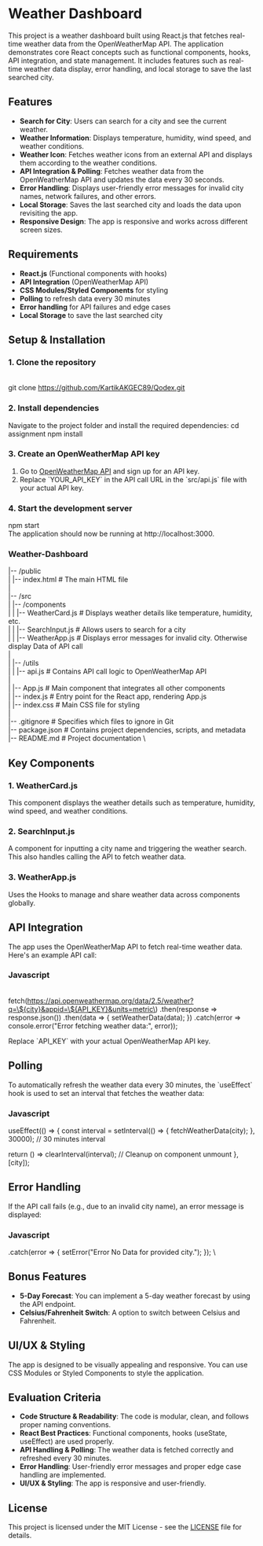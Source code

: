 # Weather Dashboard

This project is a weather dashboard built using React.js that fetches real-time weather data from the OpenWeatherMap API. The application demonstrates core React concepts such as functional components, hooks, API integration, and state management. It includes features such as real-time weather data display, error handling, and local storage to save the last searched city.

## Features

- **Search for City**: Users can search for a city and see the current weather.
- **Weather Information**: Displays temperature, humidity, wind speed, and weather conditions.
- **Weather Icon**: Fetches weather icons from an external API and displays them according to the weather conditions.
- **API Integration & Polling**: Fetches weather data from the OpenWeatherMap API and updates the data every 30 seconds.
- **Error Handling**: Displays user-friendly error messages for invalid city names, network failures, and other errors.
- **Local Storage**: Saves the last searched city and loads the data upon revisiting the app.
- **Responsive Design**: The app is responsive and works across different screen sizes.

## Requirements

- **React.js** (Functional components with hooks)
- **API Integration** (OpenWeatherMap API)
- **CSS Modules/Styled Components** for styling
- **Polling** to refresh data every 30 minutes
- **Error handling** for API failures and edge cases
- **Local Storage** to save the last searched city

## Setup & Installation

### 1. Clone the repository
\
git clone https://github.com/KartikAKGEC89/Qodex.git

### 2. Install dependencies
Navigate to the project folder and install the required dependencies:
cd assignment
npm install

### 3. Create an OpenWeatherMap API key
1. Go to [OpenWeatherMap API](https://openweathermap.org/api) and sign up for an API key.
2. Replace \`YOUR_API_KEY\` in the API call URL in the \`src/api.js\` file with your actual API key.

### 4. Start the development server
npm start
\
The application should now be running at http://localhost:3000.


### Weather-Dashboard

|-- /public  \
|   |-- index.html                # The main HTML file  \
| \
|-- /src \
|   |-- /components \
|   |   |-- WeatherCard.js         # Displays weather details like temperature, humidity, etc. \
|   |   |-- SearchInput.js         # Allows users to search for a city \
|   |   |-- WeatherApp.js          # Displays error messages for invalid city. Otherwise display Data of API call \
| \
|   |-- /utils \
|   |   |-- api.js                 # Contains API call logic to OpenWeatherMap API \
| \
|   |-- App.js                     # Main component that integrates all other components \
|   |-- index.js                   # Entry point for the React app, rendering App.js \
|   |-- index.css                  # Main CSS file for styling \
| \
|-- .gitignore                     # Specifies which files to ignore in Git \
|-- package.json                   # Contains project dependencies, scripts, and metadata \
|-- README.md                      # Project documentation \


## Key Components

### 1. **WeatherCard.js**
This component displays the weather details such as temperature, humidity, wind speed, and weather conditions.

### 2. **SearchInput.js**
A component for inputting a city name and triggering the weather search. This also handles calling the API to fetch weather data.

### 3. **WeatherApp.js**
Uses the Hooks to manage and share weather data across components globally.

## API Integration

The app uses the OpenWeatherMap API to fetch real-time weather data. Here's an example API call:

### Javascript
\
fetch(https://api.openweathermap.org/data/2.5/weather?q=\${city}&appid=\${API_KEY}&units=metric\)
  .then(response => response.json())
  .then(data => {
    setWeatherData(data);
  })
  .catch(error => console.error("Error fetching weather data:", error));

Replace \`API_KEY\` with your actual OpenWeatherMap API key.

## Polling

To automatically refresh the weather data every 30 minutes, the \`useEffect\` hook is used to set an interval that fetches the weather data:

### Javascript

useEffect(() => {
  const interval = setInterval(() => {
    fetchWeatherData(city);
  }, 30000); // 30 minutes interval

  return () => clearInterval(interval); // Cleanup on component unmount
}, [city]);


## Error Handling

If the API call fails (e.g., due to an invalid city name), an error message is displayed:

### Javascript

.catch(error => {
  setError("Error No Data for provided city.");
});
\

## Bonus Features

- **5-Day Forecast**: You can implement a 5-day weather forecast by using the API endpoint.
- **Celsius/Fahrenheit Switch**: A option to switch between Celsius and Fahrenheit.

## UI/UX & Styling

The app is designed to be visually appealing and responsive. You can use CSS Modules or Styled Components to style the application.

## Evaluation Criteria

- **Code Structure & Readability**: The code is modular, clean, and follows proper naming conventions.
- **React Best Practices**: Functional components, hooks (useState, useEffect) are used properly.
- **API Handling & Polling**: The weather data is fetched correctly and refreshed every 30 minutes.
- **Error Handling**: User-friendly error messages and proper edge case handling are implemented.
- **UI/UX & Styling**: The app is responsive and user-friendly.

## License

This project is licensed under the MIT License - see the [LICENSE](LICENSE) file for details.
